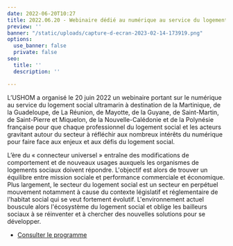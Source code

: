 ```yaml
---
date: 2022-06-20T10:27
title: 2022.06.20 - Webinaire dédié au numérique au service du logement social ultramarin
preview: ''
banner: "/static/uploads/capture-d-ecran-2023-02-14-173919.png"
options:
  use_banner: false
  private: false
seo:
  title: ''
  description: ''

---
```

L’USHOM a organisé le 20 juin 2022 un webinaire portant sur le numérique au service du logement social ultramarin à destination de la Martinique, de la Guadeloupe, de La Réunion, de Mayotte, de la Guyane, de Saint-Martin, de Saint-Pierre et Miquelon, de la Nouvelle-Calédonie et de la Polynésie française pour que chaque professionnel du logement social et les acteurs gravitant autour du secteur à réfléchir aux nombreux intérêts du numérique pour faire face aux enjeux et aux défis du logement social.

L’ère du « connecteur universel » entraîne des modifications de comportement et de nouveaux usages auxquels les organismes de logements sociaux doivent répondre. L'objectif est alors de trouver un équilibre entre mission sociale et performance commerciale et économique. Plus largement, le secteur du logement social est un secteur en perpétuel mouvement notamment à cause du contexte législatif et réglementaire de l'habitat social qui se veut fortement évolutif. L'environnement actuel bouscule alors l'écosystème du logement social et oblige les bailleurs sociaux à se réinventer et à chercher des nouvelles solutions pour se développer.

* [Consulter le programme ](/static/uploads/programme-definitif-webinaire-le-numerique-au-service-du-logement-social.pdf)